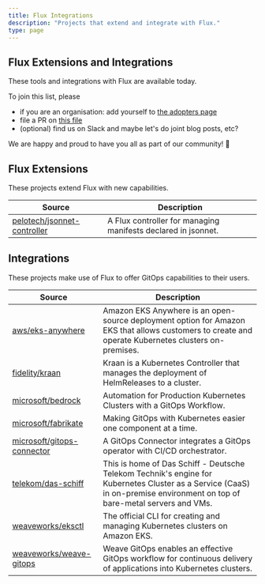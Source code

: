 ```yaml
---
title: Flux Integrations
description: "Projects that extend and integrate with Flux."
type: page
---
```


## Flux Extensions and Integrations

These tools and integrations with Flux are available today.

To join this list, please

- if you are an organisation: add yourself to [the adopters page](/adopters)
- file a PR on [this file](https://github.com/fluxcd/website/blob/main/content/en/integrations.md)
- (optional) find us on Slack and maybe let's do joint blog posts, etc?

We are happy and proud to have you all as part of our community! :sparkling_heart:

## Flux Extensions

These projects extend Flux with new capabilities. 

| Source                                                                        | Description |
| ----------------------------------------------------------------------------- | ----------- |
| [pelotech/jsonnet-controller](https://github.com/pelotech/jsonnet-controller) | A Flux controller for managing manifests declared in jsonnet. |

## Integrations

These projects make use of Flux to offer GitOps capabilities to their users.

| Source                                                                      | Description |
| --------------------------------------------------------------------------- | ----------- |
| [aws/eks-anywhere](https://github.com/aws/eks-anywhere)                     | Amazon EKS Anywhere is an open-source deployment option for Amazon EKS that allows customers to create and operate Kubernetes clusters on-premises. |
| [fidelity/kraan](https://github.com/fidelity/kraan)                         | Kraan is a Kubernetes Controller that manages the deployment of HelmReleases to a cluster. |
| [microsoft/bedrock](https://github.com/microsoft/bedrock)                   | Automation for Production Kubernetes Clusters with a GitOps Workflow. |
| [microsoft/fabrikate](https://github.com/microsoft/fabrikate)               | Making GitOps with Kubernetes easier one component at a time. |
| [microsoft/gitops-connector](https://github.com/microsoft/gitops-connector) | A GitOps Connector integrates a GitOps operator with CI/CD orchestrator. |
| [telekom/das-schiff](https://github.com/telekom/das-schiff)                 | This is home of Das Schiff - Deutsche Telekom Technik's engine for Kubernetes Cluster as a Service (CaaS) in on-premise environment on top of bare-metal servers and VMs. |
| [weaveworks/eksctl](https://github.com/weaveworks/eksctl)                   | The official CLI for creating and managing Kubernetes clusters on Amazon EKS. |
| [weaveworks/weave-gitops](https://github.com/weaveworks/weave-gitops)       | Weave GitOps enables an effective GitOps workflow for continuous delivery of applications into Kubernetes clusters. |
